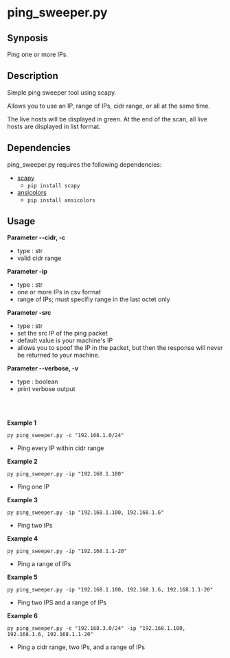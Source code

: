 # ping_sweeper.py

## Synposis
Ping one or more IPs.

## Description
Simple ping sweeper tool using scapy. 

Allows you to use an IP, range of IPs, cidr range, or all at the same time. 

The live hosts will be displayed in green. At the end of the scan, all live hosts are displayed in list format. 

## Dependencies
ping_sweeper.py requires the following dependencies:
- [scapy](https://pypi.org/project/scapy/)
  - `pip install scapy`
- [ansicolors](https://pypi.org/project/ansicolors/)
  - `pip install ansicolors`

## Usage

**Parameter --cidr, -c**
- type : str
- valid cidr range

**Parameter -ip**
- type : str
- one or more IPs in csv format
- range of IPs; must specifiy range in the last octet only

**Parameter -src**
- type : str
- set the src IP of the ping packet
- default value is your machine's IP
- allows you to spoof the IP in the packet, but then the response will never be returned to your machine.

**Parameter --verbose, -v**
- type : boolean
- print verbose output

<br/>
<br/>

**Example 1**

`py ping_sweeper.py -c "192.168.1.0/24"`

- Ping every IP within cidr range

**Example 2**

`py ping_sweeper.py -ip "192.168.1.100"`

- Ping one IP

**Example 3**

`py ping_sweeper.py -ip "192.168.1.100, 192.168.1.6"`

- Ping two IPs

**Example 4**

`py ping_sweeper.py -ip "192.168.1.1-20"`

- Ping a range of IPs

**Example 5**

`py ping_sweeper.py -ip "192.168.1.100, 192.168.1.6, 192.168.1.1-20"`

- Ping two IPS and a range of IPs

**Example 6**

`py ping_sweeper.py -c "192.168.3.0/24" -ip "192.168.1.100, 192.168.1.6, 192.168.1.1-20"`

- Ping a cidr range, two IPs, and a range of IPs
